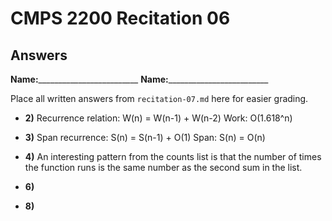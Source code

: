 # CMPS 2200 Recitation 06
## Answers

**Name:**_________________________
**Name:**_________________________


Place all written answers from `recitation-07.md` here for easier grading.



- **2)**
Recurrence relation: W(n) = W(n-1) + W(n-2)
Work: O(1.618^n)

- **3)**
Span recurrence: S(n) = S(n-1) + O(1)
Span: S(n) = O(n)

- **4)**
An interesting pattern from the counts list is that the number of times the function runs is the same number as the second sum in the list. 

- **6)**

- **8)**
